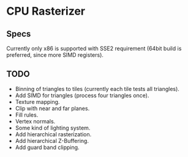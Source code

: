 # CPU Rasterizer

## Specs
Currently only x86 is supported with SSE2 requirement (64bit build is preferred, since more SIMD registers).

## TODO
- Binning of triangles to tiles (currently each tile tests all triangles).
- Add SIMD for triangles (process four triangles once).
- Texture mapping.
- Clip with near and far planes.
- Fill rules.
- Vertex normals.
- Some kind of lighting system.
- Add hierarchical rasterization.
- Add hierarchical Z-Buffering.
- Add guard band clipping.

